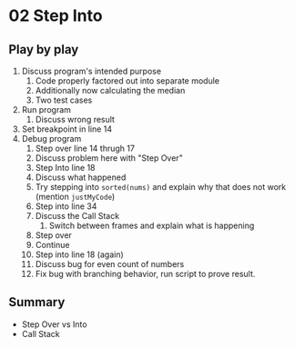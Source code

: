 # 02 Step Into

## Play by play

1. Discuss program's intended purpose
   1. Code properly factored out into separate module
   2. Additionally now calculating the median
   3. Two test cases
2. Run program
   1. Discuss wrong result
3. Set breakpoint in line 14
4. Debug program
   1. Step over line 14 thrugh 17
   2. Discuss problem here with "Step Over"
   3. Step Into line 18
   4. Discuss what happened
   5. Try stepping into `sorted(nums)` and explain why that does not work (mention `justMyCode`)
   6. Step into line 34
   7. Discuss the Call Stack
      1. Switch between frames and explain what is happening
   8. Step over
   9. Continue
   10. Step into line 18 (again)
   11. Discuss bug for even count of numbers
   12. Fix bug with branching behavior, run script to prove result.

## Summary

- Step Over vs Into
- Call Stack